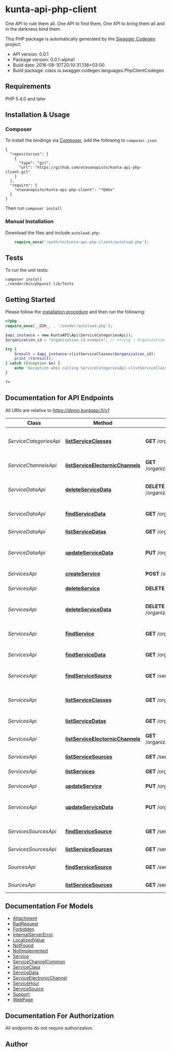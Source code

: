 # kunta-api-php-client
One API to rule them all. One API to find them, One API to bring them all and in the darkness bind them.

This PHP package is automatically generated by the [Swagger Codegen](https://github.com/swagger-api/swagger-codegen) project:

- API version: 0.0.1
- Package version: 0.0.1-alpha1
- Build date: 2016-08-10T20:10:31.136+03:00
- Build package: class io.swagger.codegen.languages.PhpClientCodegen

## Requirements

PHP 5.4.0 and later

## Installation & Usage
### Composer

To install the bindings via [Composer](http://getcomposer.org/), add the following to `composer.json`:

```
{
  "repositories": [
    {
      "type": "git",
      "url": "https://github.com/otavanopisto/kunta-api-php-client.git"
    }
  ],
  "require": {
    "otavanopisto/kunta-api-php-client": "*@dev"
  }
}
```

Then run `composer install`

### Manual Installation

Download the files and include `autoload.php`:

```php
    require_once('/path/to/kunta-api-php-client/autoload.php');
```

## Tests

To run the unit tests:

```
composer install
./vendor/bin/phpunit lib/Tests
```

## Getting Started

Please follow the [installation procedure](#installation--usage) and then run the following:

```php
<?php
require_once(__DIR__ . '/vendor/autoload.php');

$api_instance = new KuntaAPI\Api\ServiceCategoriesApi();
$organization_id = "organization_id_example"; // string | Organization id

try {
    $result = $api_instance->listServiceClasses($organization_id);
    print_r($result);
} catch (Exception $e) {
    echo 'Exception when calling ServiceCategoriesApi->listServiceClasses: ', $e->getMessage(), PHP_EOL;
}

?>
```

## Documentation for API Endpoints

All URIs are relative to *https://demo.kuntaapi.fi/v1*

Class | Method | HTTP request | Description
------------ | ------------- | ------------- | -------------
*ServiceCategoriesApi* | [**listServiceClasses**](docs/Api/ServiceCategoriesApi.md#listserviceclasses) | **GET** /organizations/{organizationId}/serviceClasses/ | List service classes for an organization
*ServiceChannelsApi* | [**listServiceElectornicChannels**](docs/Api/ServiceChannelsApi.md#listserviceelectornicchannels) | **GET** /organizations/{organizationId}/services/{serviceId}/electronicChannels | List service electornic channels
*ServiceDataApi* | [**deleteServiceData**](docs/Api/ServiceDataApi.md#deleteservicedata) | **DELETE** /organizations/{organizationId}/services/{serviceId}/datas/{dataId} | Delete single service data field by id
*ServiceDataApi* | [**findServiceData**](docs/Api/ServiceDataApi.md#findservicedata) | **GET** /organizations/{organizationId}/services/{serviceId}/datas/{dataId} | Find single service data field by id
*ServiceDataApi* | [**listServiceDatas**](docs/Api/ServiceDataApi.md#listservicedatas) | **GET** /organizations/{organizationId}/services/{serviceId}/datas | List service datas
*ServiceDataApi* | [**updateServiceData**](docs/Api/ServiceDataApi.md#updateservicedata) | **PUT** /organizations/{organizationId}/services/{serviceId}/datas/{dataId} | Update single service data field by id
*ServicesApi* | [**createService**](docs/Api/ServicesApi.md#createservice) | **POST** /organizations/{organizationId}/services | Create a service
*ServicesApi* | [**deleteService**](docs/Api/ServicesApi.md#deleteservice) | **DELETE** /organizations/{organizationId}/services/{serviceId} | Delete a service
*ServicesApi* | [**deleteServiceData**](docs/Api/ServicesApi.md#deleteservicedata) | **DELETE** /organizations/{organizationId}/services/{serviceId}/datas/{dataId} | Delete single service data field by id
*ServicesApi* | [**findService**](docs/Api/ServicesApi.md#findservice) | **GET** /organizations/{organizationId}/services/{serviceId} | Find a service by id
*ServicesApi* | [**findServiceData**](docs/Api/ServicesApi.md#findservicedata) | **GET** /organizations/{organizationId}/services/{serviceId}/datas/{dataId} | Find single service data field by id
*ServicesApi* | [**findServiceSource**](docs/Api/ServicesApi.md#findservicesource) | **GET** /serviceSources/{serviceSourceId} | Find a service by id
*ServicesApi* | [**listServiceClasses**](docs/Api/ServicesApi.md#listserviceclasses) | **GET** /organizations/{organizationId}/serviceClasses/ | List service classes for an organization
*ServicesApi* | [**listServiceDatas**](docs/Api/ServicesApi.md#listservicedatas) | **GET** /organizations/{organizationId}/services/{serviceId}/datas | List service datas
*ServicesApi* | [**listServiceElectornicChannels**](docs/Api/ServicesApi.md#listserviceelectornicchannels) | **GET** /organizations/{organizationId}/services/{serviceId}/electronicChannels | List service electornic channels
*ServicesApi* | [**listServiceSources**](docs/Api/ServicesApi.md#listservicesources) | **GET** /serviceSources | List service sources
*ServicesApi* | [**listServices**](docs/Api/ServicesApi.md#listservices) | **GET** /organizations/{organizationId}/services | List services
*ServicesApi* | [**updateService**](docs/Api/ServicesApi.md#updateservice) | **PUT** /organizations/{organizationId}/services/{serviceId} | Update a service
*ServicesApi* | [**updateServiceData**](docs/Api/ServicesApi.md#updateservicedata) | **PUT** /organizations/{organizationId}/services/{serviceId}/datas/{dataId} | Update single service data field by id
*ServicesSourcesApi* | [**findServiceSource**](docs/Api/ServicesSourcesApi.md#findservicesource) | **GET** /serviceSources/{serviceSourceId} | Find a service by id
*ServicesSourcesApi* | [**listServiceSources**](docs/Api/ServicesSourcesApi.md#listservicesources) | **GET** /serviceSources | List service sources
*SourcesApi* | [**findServiceSource**](docs/Api/SourcesApi.md#findservicesource) | **GET** /serviceSources/{serviceSourceId} | Find a service by id
*SourcesApi* | [**listServiceSources**](docs/Api/SourcesApi.md#listservicesources) | **GET** /serviceSources | List service sources


## Documentation For Models

 - [Attachment](docs/Model/Attachment.md)
 - [BadRequest](docs/Model/BadRequest.md)
 - [Forbidden](docs/Model/Forbidden.md)
 - [InternalServerError](docs/Model/InternalServerError.md)
 - [LocalizedValue](docs/Model/LocalizedValue.md)
 - [NotFound](docs/Model/NotFound.md)
 - [NotImplemented](docs/Model/NotImplemented.md)
 - [Service](docs/Model/Service.md)
 - [ServiceChannelCommon](docs/Model/ServiceChannelCommon.md)
 - [ServiceClass](docs/Model/ServiceClass.md)
 - [ServiceData](docs/Model/ServiceData.md)
 - [ServiceElectronicChannel](docs/Model/ServiceElectronicChannel.md)
 - [ServiceHour](docs/Model/ServiceHour.md)
 - [ServiceSource](docs/Model/ServiceSource.md)
 - [Support](docs/Model/Support.md)
 - [WebPage](docs/Model/WebPage.md)


## Documentation For Authorization

 All endpoints do not require authorization.


## Author




